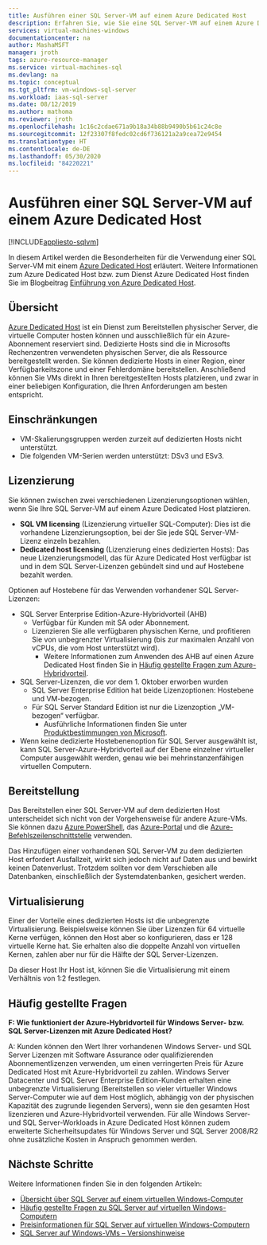 ```yaml
---
title: Ausführen einer SQL Server-VM auf einem Azure Dedicated Host
description: Erfahren Sie, wie Sie eine SQL Server-VM auf einem Azure Dedicated Host ausführen.
services: virtual-machines-windows
documentationcenter: na
author: MashaMSFT
manager: jroth
tags: azure-resource-manager
ms.service: virtual-machines-sql
ms.devlang: na
ms.topic: conceptual
ms.tgt_pltfrm: vm-windows-sql-server
ms.workload: iaas-sql-server
ms.date: 08/12/2019
ms.author: mathoma
ms.reviewer: jroth
ms.openlocfilehash: 1c16c2cdae671a9b18a34b88b9490b5b61c24c8e
ms.sourcegitcommit: 12f23307f8fedc02cd6f736121a2a9cea72e9454
ms.translationtype: HT
ms.contentlocale: de-DE
ms.lasthandoff: 05/30/2020
ms.locfileid: "84220221"
---
```

# <a name="run-sql-server-vm-on-an-azure-dedicated-host"></a>Ausführen einer SQL Server-VM auf einem Azure Dedicated Host 
[!INCLUDE[appliesto-sqlvm](../../includes/appliesto-sqlvm.md)]

In diesem Artikel werden die Besonderheiten für die Verwendung einer SQL Server-VM mit einem [Azure Dedicated Host](/azure/virtual-machines/windows/dedicated-hosts) erläutert. Weitere Informationen zum Azure Dedicated Host bzw. zum Dienst Azure Dedicated Host finden Sie im Blogbeitrag [Einführung von Azure Dedicated Host](https://azure.microsoft.com/blog/introducing-azure-dedicated-host/). 

## <a name="overview"></a>Übersicht
[Azure Dedicated Host](/azure/virtual-machines/windows/dedicated-hosts) ist ein Dienst zum Bereitstellen physischer Server, die virtuelle Computer hosten können und ausschließlich für ein Azure-Abonnement reserviert sind. Dedizierte Hosts sind die in Microsofts Rechenzentren verwendeten physischen Server, die als Ressource bereitgestellt werden. Sie können dedizierte Hosts in einer Region, einer Verfügbarkeitszone und einer Fehlerdomäne bereitstellen. Anschließend können Sie VMs direkt in Ihren bereitgestellten Hosts platzieren, und zwar in einer beliebigen Konfiguration, die Ihren Anforderungen am besten entspricht.

## <a name="limitations"></a>Einschränkungen

- VM-Skalierungsgruppen werden zurzeit auf dedizierten Hosts nicht unterstützt.
- Die folgenden VM-Serien werden unterstützt: DSv3 und ESv3. 

## <a name="licensing"></a>Lizenzierung

Sie können zwischen zwei verschiedenen Lizenzierungsoptionen wählen, wenn Sie Ihre SQL Server-VM auf einem Azure Dedicated Host platzieren. 

  - **SQL VM licensing** (Lizenzierung virtueller SQL-Computer): Dies ist die vorhandene Lizenzierungsoption, bei der Sie jede SQL Server-VM-Lizenz einzeln bezahlen. 
  - **Dedicated host licensing** (Lizenzierung eines dedizierten Hosts): Das neue Lizenzierungsmodell, das für Azure Dedicated Host verfügbar ist und in dem SQL Server-Lizenzen gebündelt sind und auf Hostebene bezahlt werden. 


Optionen auf Hostebene für das Verwenden vorhandener SQL Server-Lizenzen: 
  - SQL Server Enterprise Edition-Azure-Hybridvorteil (AHB)
    - Verfügbar für Kunden mit SA oder Abonnement.
    - Lizenzieren Sie alle verfügbaren physischen Kerne, und profitieren Sie von unbegrenzter Virtualisierung (bis zur maximalen Anzahl von vCPUs, die vom Host unterstützt wird).
        - Weitere Informationen zum Anwenden des AHB auf einen Azure Dedicated Host finden Sie in [Häufig gestellte Fragen zum Azure-Hybridvorteil](https://azure.microsoft.com/pricing/hybrid-benefit/faq/). 
  - SQL Server-Lizenzen, die vor dem 1. Oktober erworben wurden
      - SQL Server Enterprise Edition hat beide Lizenzoptionen: Hostebene und VM-bezogen. 
      - Für SQL Server Standard Edition ist nur die Lizenzoption „VM-bezogen“ verfügbar. 
          - Ausführliche Informationen finden Sie unter [Produktbestimmungen von Microsoft](https://www.microsoft.com/licensing/product-licensing/products). 
  - Wenn keine dedizierte Hostebenenoption für SQL Server ausgewählt ist, kann SQL Server-Azure-Hybridvorteil auf der Ebene einzelner virtueller Computer ausgewählt werden, genau wie bei mehrinstanzenfähigen virtuellen Computern.



## <a name="provisioning"></a>Bereitstellung  
Das Bereitstellen einer SQL Server-VM auf dem dedizierten Host unterscheidet sich nicht von der Vorgehensweise für andere Azure-VMs. Sie können dazu [Azure PowerShell](../../../virtual-machines/windows/dedicated-hosts-powershell.md), das [Azure-Portal](../../../virtual-machines/windows/dedicated-hosts-portal.md) und die [Azure-Befehlszeilenschnittstelle](../../../virtual-machines/linux/dedicated-hosts-cli.md) verwenden.

Das Hinzufügen einer vorhandenen SQL Server-VM zu dem dedizierten Host erfordert Ausfallzeit, wirkt sich jedoch nicht auf Daten aus und bewirkt keinen Datenverlust. Trotzdem sollten vor dem Verschieben alle Datenbanken, einschließlich der Systemdatenbanken, gesichert werden.

## <a name="virtualization"></a>Virtualisierung 

Einer der Vorteile eines dedizierten Hosts ist die unbegrenzte Virtualisierung. Beispielsweise können Sie über Lizenzen für 64 virtuelle Kerne verfügen, können den Host aber so konfigurieren, dass er 128 virtuelle Kerne hat. Sie erhalten also die doppelte Anzahl von virtuellen Kernen, zahlen aber nur für die Hälfte der SQL Server-Lizenzen. 

Da dieser Host Ihr Host ist, können Sie die Virtualisierung mit einem Verhältnis von 1:2 festlegen. 

## <a name="faq"></a>Häufig gestellte Fragen

**F: Wie funktioniert der Azure-Hybridvorteil für Windows Server- bzw. SQL Server-Lizenzen mit Azure Dedicated Host?**

A: Kunden können den Wert Ihrer vorhandenen Windows Server- und SQL Server Lizenzen mit Software Assurance oder qualifizierenden Abonnementlizenzen verwenden, um einen verringerten Preis für Azure Dedicated Host mit Azure-Hybridvorteil zu zahlen. Windows Server Datacenter und SQL Server Enterprise Edition-Kunden erhalten eine unbegrenzte Virtualisierung (Bereitstellen so vieler virtueller Windows Server-Computer wie auf dem Host möglich, abhängig von der physischen Kapazität des zugrunde liegenden Servers), wenn sie den gesamten Host lizenzieren und Azure-Hybridvorteil verwenden.  Für alle Windows Server- und SQL Server-Workloads in Azure Dedicated Host können zudem erweiterte Sicherheitsupdates für Windows Server und SQL Server 2008/R2 ohne zusätzliche Kosten in Anspruch genommen werden. 

## <a name="next-steps"></a>Nächste Schritte

Weitere Informationen finden Sie in den folgenden Artikeln: 

* [Übersicht über SQL Server auf einem virtuellen Windows-Computer](sql-server-on-azure-vm-iaas-what-is-overview.md)
* [Häufig gestellte Fragen zu SQL Server auf virtuellen Windows-Computern](frequently-asked-questions-faq.md)
* [Preisinformationen für SQL Server auf virtuellen Windows-Computern](pricing-guidance.md)
* [SQL Server auf Windows-VMs – Versionshinweise](doc-changes-updates-release-notes.md)


